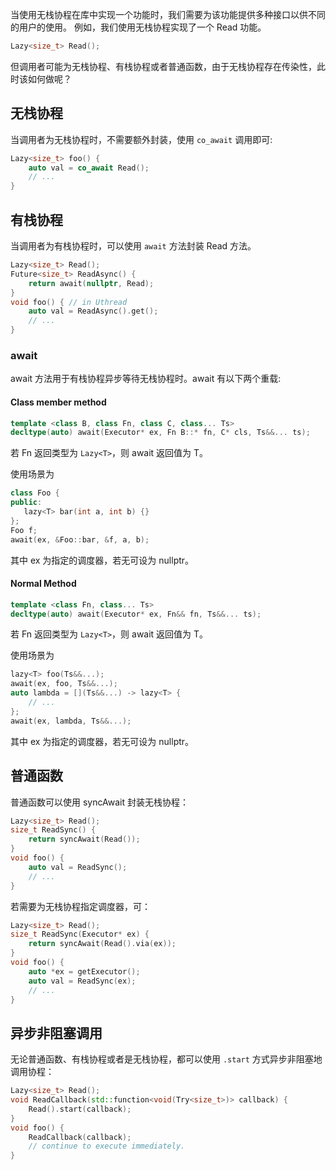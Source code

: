 当使用无栈协程在库中实现一个功能时，我们需要为该功能提供多种接口以供不同的用户的使用。
例如，我们使用无栈协程实现了一个 Read 功能。
```cpp
Lazy<size_t> Read();
```

但调用者可能为无栈协程、有栈协程或者普通函数，由于无栈协程存在传染性，此时该如何做呢？

## 无栈协程

当调用者为无栈协程时，不需要额外封装，使用 `co_await` 调用即可:
```cpp
Lazy<size_t> foo() {
    auto val = co_await Read();
    // ...
}
```

## 有栈协程

当调用者为有栈协程时，可以使用 `await` 方法封装 Read 方法。
```cpp
Lazy<size_t> Read();
Future<size_t> ReadAsync() {
    return await(nullptr, Read);
}
void foo() { // in Uthread
    auto val = ReadAsync().get();
    // ...
}
```

### await

await 方法用于有栈协程异步等待无栈协程时。await 有以下两个重载:

#### Class member method

```cpp
template <class B, class Fn, class C, class... Ts>
decltype(auto) await(Executor* ex, Fn B::* fn, C* cls, Ts&&... ts);
```

若 Fn 返回类型为 `Lazy<T>`，则 await 返回值为 T。

使用场景为
```cpp
class Foo {
public:
   lazy<T> bar(int a, int b) {}
};
Foo f;
await(ex, &Foo::bar, &f, a, b);
```

其中 ex 为指定的调度器，若无可设为 nullptr。

#### Normal Method 

```cpp
template <class Fn, class... Ts>
decltype(auto) await(Executor* ex, Fn&& fn, Ts&&... ts);
```

若 Fn 返回类型为 `Lazy<T>`，则 await 返回值为 T。

使用场景为
```cpp
lazy<T> foo(Ts&&...);
await(ex, foo, Ts&&...);
auto lambda = [](Ts&&...) -> lazy<T> {
    // ...
};
await(ex, lambda, Ts&&...);
```

其中 ex 为指定的调度器，若无可设为 nullptr。

## 普通函数

普通函数可以使用 syncAwait 封装无栈协程：
```cpp
Lazy<size_t> Read();
size_t ReadSync() {
    return syncAwait(Read());
}
void foo() {
    auto val = ReadSync();
    // ...
}
```

若需要为无栈协程指定调度器，可：
```cpp
Lazy<size_t> Read();
size_t ReadSync(Executor* ex) {
    return syncAwait(Read().via(ex));
}
void foo() {
    auto *ex = getExecutor();
    auto val = ReadSync(ex);
    // ...
}
```

## 异步非阻塞调用

无论普通函数、有栈协程或者是无栈协程，都可以使用 `.start` 方式异步非阻塞地调用协程：
```cpp
Lazy<size_t> Read();
void ReadCallback(std::function<void(Try<size_t>)> callback) {
    Read().start(callback);
}
void foo() {
    ReadCallback(callback);
    // continue to execute immediately.
}
```
